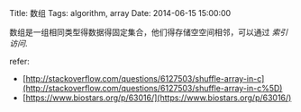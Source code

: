 Title: 数组
Tags: algorithm, array
Date: 2014-06-15 15:00:00

数组是一组相同类型得数据得固定集合，他们得存储空空间相邻，可以通过 *索引访问*.

refer:

 - [http://stackoverflow.com/questions/6127503/shuffle-array-in-c](http://stackoverflow.com/questions/6127503/shuffle-array-in-c%5D)
 - [https://www.biostars.org/p/63016/](https://www.biostars.org/p/63016/)
